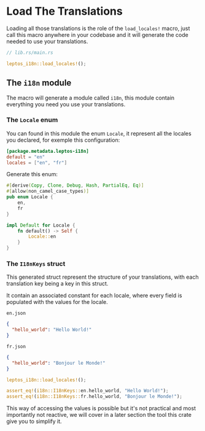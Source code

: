 # Load The Translations

Loading all those translations is the role of the `load_locales!` macro, just call this macro anywhere in your codebase and it will generate the code needed to use your translations.

```rust
// lib.rs/main.rs

leptos_i18n::load_locales!();
```

## The `i18n` module

The macro will generate a module called `i18n`, this module contain everything you need you use your translations.

### The `Locale` enum

You can found in this module the enum `Locale`, it represent all the locales you declared, for exemple this configuration:

```toml
[package.metadata.leptos-i18n]
default = "en"
locales = ["en", "fr"]
```

Generate this enum:

```rust
#[derive(Copy, Clone, Debug, Hash, PartialEq, Eq)]
#[allow(non_camel_case_types)]
pub enum Locale {
    en,
    fr
}

impl Default for Locale {
    fn default() -> Self {
        Locale::en
    }
}
```

### The `I18nKeys` struct

This generated struct represent the structure of your translations, with each translation key being a key in this struct.

It contain an associated constant for each locale, where every field is populated with the values for the locale.

`en.json`

```json
{
  "hello_world": "Hello World!"
}
```

`fr.json`

```json
{
  "hello_world": "Bonjour le Monde!"
}
```

```rust
leptos_i18n::load_locales!();

assert_eq!(i18n::I18nKeys::en.hello_world, "Hello World!");
assert_eq!(i18n::I18nKeys::fr.hello_world, "Bonjour le Monde!");
```

This way of accessing the values is possible but it's not practical and most importantly not reactive, we will cover in a later section the tool this crate give you to simplify it.
